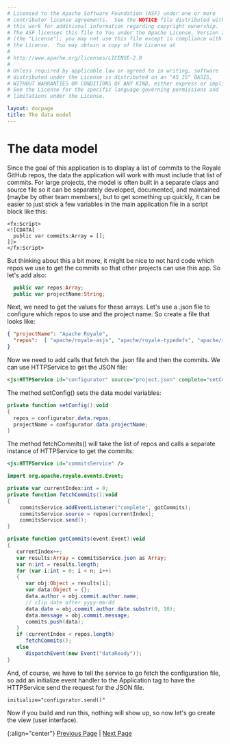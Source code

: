 ```yaml
---
# Licensed to the Apache Software Foundation (ASF) under one or more
# contributor license agreements.  See the NOTICE file distributed with
# this work for additional information regarding copyright ownership.
# The ASF licenses this file to You under the Apache License, Version 2.0
# (the "License"); you may not use this file except in compliance with
# the License.  You may obtain a copy of the License at
# 
# http://www.apache.org/licenses/LICENSE-2.0
# 
# Unless required by applicable law or agreed to in writing, software
# distributed under the License is distributed on an "AS IS" BASIS,
# WITHOUT WARRANTIES OR CONDITIONS OF ANY KIND, either express or implied.
# See the License for the specific language governing permissions and
# limitations under the License.

layout: docpage
title: The data model
---
```


# The data model

Since the goal of this application is to display a list of commits to the Royale GitHub repos, the data the application will work with must include that list of commits.  For large projects, the model is often built in a separate class and source file so it can be separately developed, documented, and maintained (maybe by other team members), but to get something up quickly, it can be easier to just stick a few variables in the main application file in a script block like this:

```
<fx:Script>
<![CDATA[
  public var commits:Array = [];
]]>
</fx:Script>
```

But thinking about this a bit more, it might be nice to not hard code which repos we use to get the commits so that other projects can use this app.  So let's add also:

```ActionScript
  public var repos:Array;
  public var projectName:String;
```

Next, we need to get the values for these arrays.  Let's use a .json file to configure which repos to use and the project name.  So create a file that looks like:

```JSON
{ "projectName": "Apache Royale",
  "repos":  [ "apache/royale-asjs", "apache/royale-typedefs", "apache/royale-compiler" ]
}
```
Now we need to add calls that fetch the .json file and then the commits.  We can use HTTPService to get the JSON file:

```XML
<js:HTTPService id="configurator" source="project.json" complete="setConfig();fetchCommits()" />
```
The method setConfig() sets the data model variables:

```ActionScript
private function setConfig():void
{
  repos = configurator.data.repos;
  projectName = configurator.data.projectName;
}
```

The method fetchCommits() will take the list of repos and calls a separate instance of HTTPService to get the commits:

```XML
<js:HTTPService id="commitsService" />
```
```ActionScript
import org.apache.royale.events.Event;

private var currentIndex:int = 0;
private function fetchCommits():void
{
    commitsService.addEventListener("complete", gotCommits);
    commitsService.source = repos[currentIndex];
    commitsService.send();
}

private function gotCommits(event:Event):void
{
   currentIndex++;
   var results:Array = commitsService.json as Array;
   var n:int = results.length;
   for (var i:int = 0; i < n; i++)
   {
      var obj:Object = results[i];
      var data:Object = {};
      data.author = obj.commit.author.name;
      // clip date after yyyy-mm-dd
      data.date = obj.commit.author.date.substr(0, 10);
      data.message = obj.commit.message;
      commits.push(data);
   }
   if (currentIndex < repos.length)
      fetchCommits();
   else
      dispatchEvent(new Event("dataReady"));
}

```

And, of course, we have to tell the service to go fetch the configuration file, so add an initialize event handler to the Application tag to have the HTTPService send the request for the JSON file.

```
initialize="configurator.send()"
```

Now if you build and run this, nothing will show up, so now let's go create the view (user interface).

{:align="center"}
[Previous Page](create-an-application/application-tutorial/main.html) \| [Next Page](create-an-application/application-tutorial/view.html)

